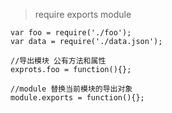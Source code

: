 > require exports module

    var foo = require('./foo');
    var data = require('./data.json');

    //导出模块 公有方法和属性
    exprots.foo = function(){};

    //module 替换当前模块的导出对象
    module.exports = function(){};
